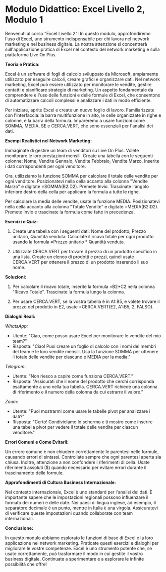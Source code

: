 # **Modulo Didattico: Excel Livello 2, Modulo 1**

Benvenuti al corso "Excel Livello 2"! In questo modulo, approfondiremo l'uso di Excel, uno strumento indispensabile per chi lavora nel network marketing e nel business digitale. La nostra attenzione si concentrerà sull'applicazione pratica di Excel nel contesto del network marketing e sulla piattaforma Live On Plus.

**Teoria e Pratica:**

Excel è un software di fogli di calcolo sviluppato da Microsoft, ampiamente utilizzato per eseguire calcoli, creare grafici e organizzare dati. Nel network marketing, Excel può essere utilizzato per monitorare le vendite, gestire contatti e pianificare strategie di marketing. Un aspetto fondamentale da comprendere è l'uso delle funzioni e delle formule di Excel, che consentono di automatizzare calcoli complessi e analizzare i dati in modo efficiente.

Per iniziare, aprite Excel e create un nuovo foglio di lavoro. Familiarizzate con l'interfaccia: la barra multifunzione in alto, le celle organizzate in righe e colonne, e la barra della formula. Impareremo a usare funzioni come SOMMA, MEDIA, SE e CERCA.VERT, che sono essenziali per l'analisi dei dati.

**Esempi Realistici nel Network Marketing:**

Immaginate di gestire un team di venditori su Live On Plus. Volete monitorare le loro prestazioni mensili. Create una tabella con le seguenti colonne: Nome, Vendite Gennaio, Vendite Febbraio, Vendite Marzo. Inserite i dati corrispondenti per ogni venditore.

Ora, utilizziamo la funzione SOMMA per calcolare il totale delle vendite per ogni venditore. Posizionatevi nella cella accanto alla colonna "Vendite Marzo" e digitate =SOMMA(B2:D2). Premete Invio. Trascinate l'angolo inferiore destro della cella per applicare la formula a tutte le righe.

Per calcolare la media delle vendite, usate la funzione MEDIA. Posizionatevi nella cella accanto alla colonna "Totale Vendite" e digitate =MEDIA(B2:D2). Premete Invio e trascinate la formula come fatto in precedenza.

**Esercizi e Quiz:**

1. Create una tabella con i seguenti dati: Nome del prodotto, Prezzo unitario, Quantità venduta. Calcolate il ricavo totale per ogni prodotto usando la formula =Prezzo unitario * Quantità venduta.

2. Utilizzate CERCA.VERT per trovare il prezzo di un prodotto specifico in una lista. Create un elenco di prodotti e prezzi, quindi usate CERCA.VERT per ottenere il prezzo di un prodotto inserendo il suo nome.

**Soluzioni:**

1. Per calcolare il ricavo totale, inserite la formula =B2*C2 nella colonna "Ricavo Totale". Trascinate la formula lungo la colonna.

2. Per usare CERCA.VERT, se la vostra tabella è in A1:B5, e volete trovare il prezzo del prodotto in E2, usate =CERCA.VERT(E2, A1:B5, 2, FALSO).

**Dialoghi Reali:**

*WhatsApp:*
- Utente: "Ciao, come posso usare Excel per monitorare le vendite del mio team?"
- Risposta: "Ciao! Puoi creare un foglio di calcolo con i nomi dei membri del team e le loro vendite mensili. Usa la funzione SOMMA per ottenere il totale delle vendite per ciascuno e MEDIA per la media."

*Telegram:*
- Utente: "Non riesco a capire come funziona CERCA.VERT."
- Risposta: "Assicurati che il nome del prodotto che cerchi corrisponda esattamente a uno nella tua tabella. CERCA.VERT richiede una colonna di riferimento e il numero della colonna da cui estrarre il valore."

*Zoom:*
- Utente: "Puoi mostrarmi come usare le tabelle pivot per analizzare i dati?"
- Risposta: "Certo! Condividiamo lo schermo e ti mostro come inserire una tabella pivot per vedere il totale delle vendite per ciascun venditore."

**Errori Comuni e Come Evitarli:**

Un errore comune è non chiudere correttamente le parentesi nelle formule, causando errori di sintassi. Controllate sempre che ogni parentesi aperta sia chiusa. Inoltre, attenzione a non confondere i riferimenti di cella. Usate riferimenti assoluti ($) quando necessario per evitare errori durante il trascinamento delle formule.

**Approfondimenti di Cultura Business Internazionale:**

Nel contesto internazionale, Excel è uno standard per l'analisi dei dati. È importante sapere che le impostazioni regionali possono influenzare il formato dei numeri e delle date. Nei paesi di lingua inglese, ad esempio, il separatore decimale è un punto, mentre in Italia è una virgola. Assicuratevi di verificare queste impostazioni quando collaborate con team internazionali.

**Conclusione:**

In questo modulo abbiamo esplorato le funzioni di base di Excel e la loro applicazione nel network marketing. Praticate questi esercizi e dialoghi per migliorare le vostre competenze. Excel è uno strumento potente che, se usato correttamente, può trasformare il modo in cui gestite il vostro business digitale. Continuate a sperimentare e a esplorare le infinite possibilità che offre!